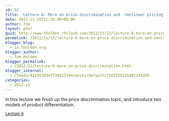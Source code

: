 ```yaml
---
id: 52
title: 'Lecture 6: More on price discrimination and  nonlinear pricing  + Intro to product differentiation'
date: 2012-11-15T21:33:00+00:00
author: Tom
layout: post
guid: http://www-tholden.rhcloud.com/2012/11/15/lecture-6-more-on-price-discrimination-and-nonlinear-pricing-intro-to-product-differentiation/
permalink: /2012/11/15/lecture-6-more-on-price-discrimination-and-nonlinear-pricing-intro-to-product-differentiation/
blogger_blog:
  - io.tholden.org
blogger_author:
  - Tom Holden
blogger_permalink:
  - /2012/11/lecture-6-more-on-price-discrimination.html
blogger_internal:
  - /feeds/4114520347736915394/posts/default/7102555231482143359
categories:
  - 2012-13
---
```

In this lecture we finish up the price discrimination topic, and introduce two models of product differentiation. <a title="View Lecture 6 on Scribd" href="http://www.scribd.com/doc/113399962/Lecture-6" style="margin: 12px auto 6px auto; font-family: Helvetica,Arial,Sans-serif; font-style: normal; font-variant: normal; font-weight: normal; font-size: 14px; line-height: normal; font-size-adjust: none; font-stretch: normal; -x-system-font: none; display: block; text-decoration: underline;">Lecture 6</a>